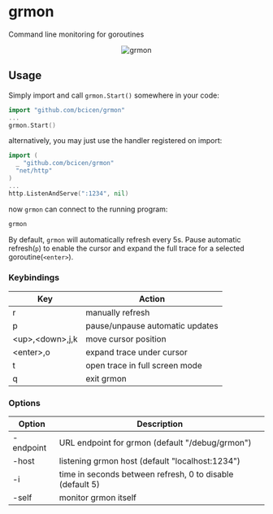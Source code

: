 # grmon

Command line monitoring for goroutines

<p align="center"><img src="https://bradley.codes/static/img/grmon.gif" alt="grmon"/></p>

## Usage

Simply import and call `grmon.Start()` somewhere in your code:

```go
import "github.com/bcicen/grmon"
...
grmon.Start()
```

alternatively, you may just use the handler registered on import:

```go
import (
  _ "github.com/bcicen/grmon"
  "net/http"
)
...
http.ListenAndServe(":1234", nil)
```

now `grmon` can connect to the running program:
```bash
grmon
```

By default, `grmon` will automatically refresh every 5s. Pause automatic refresh(`p`) to enable the cursor and expand the full trace for a selected goroutine(`<enter>`).

### Keybindings

Key | Action
--- | ---
r | manually refresh
p | pause/unpause automatic updates
\<up\>,\<down\>,j,k | move cursor position
\<enter\>,o | expand trace under cursor
t | open trace in full screen mode
q | exit grmon

### Options

Option | Description
--- | ---
-endpoint	| URL endpoint for grmon (default "/debug/grmon")
-host | listening grmon host (default "localhost:1234")
-i | time in seconds between refresh, 0 to disable (default 5)
-self | monitor grmon itself
